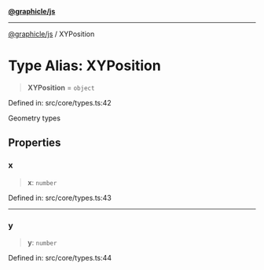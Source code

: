 [**@graphicle/js**](../README.md)

***

[@graphicle/js](../globals.md) / XYPosition

# Type Alias: XYPosition

> **XYPosition** = `object`

Defined in: src/core/types.ts:42

Geometry types

## Properties

### x

> **x**: `number`

Defined in: src/core/types.ts:43

***

### y

> **y**: `number`

Defined in: src/core/types.ts:44
